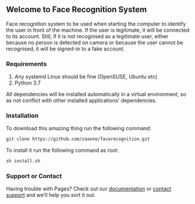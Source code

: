 ## Welcome to Face Recognition System

Face recognition system to be used when starting the computer to identify the user in front of the machine. If the user is legitimate, it will be connected to its account. Still, if it is not recognised as a legitimate user, either because no person is detected on camera or because the user cannot be recognised, it will be signed-in to a fake account.

### Requirements

1. Any systemd Linux should be fine (OpenSUSE, Ubuntu etc)
2. Python 3.7

All dependencies will be installed automatically in a virtual environment, so as not conflict with other installed applications' dependencies.

### Installation

To download this amazing thing run the following command:
```markdown
git clone https://github.com/zaxone/facerecognition.git
```

To install it run the following command as root:
```markdown
sh install.sh
```

### Support or Contact

Having trouble with Pages? Check out our [documentation](https://help.github.com/categories/github-pages-basics/) or [contact support](https://github.com/contact) and we’ll help you sort it out.
